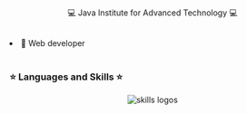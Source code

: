 <p align='center'>💻 Java Institute for Advanced Technology 💻</p>
<br>

<div>
  <li> 📡 Web developer </li>
<!--   <li> 🔦 Interested in <i>machine learning</i> | <i>web dev.</i> | <i>Mobile app dev.</i> </li> -->
</div>

<br>

### ⭐ Languages and Skills ⭐
<p align="center"> 
<img src="https://skillicons.dev/icons?i=java,js,php,laravel,cs,py,nodejs,html,css,bootstrap,tailwind,react,mysql,hibernate,firebase,postman,visualstudio,vscode,idea,androidstudio,figma,git,github,gitlab" alt="skills logos" /> <br>
</p>
